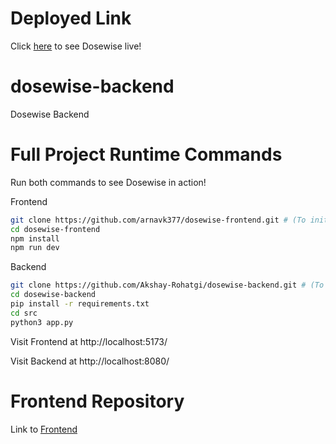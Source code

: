 # Deployed Link
Click [here](http://143.198.136.223:5173/) to see Dosewise live!

# dosewise-backend
Dosewise Backend

# Full Project Runtime Commands
Run both commands to see Dosewise in action! 

Frontend
```bash
git clone https://github.com/arnavk377/dosewise-frontend.git # (To initially clone repository)
cd dosewise-frontend
npm install
npm run dev
```

Backend
```bash
git clone https://github.com/Akshay-Rohatgi/dosewise-backend.git # (To initially clone repository)
cd dosewise-backend
pip install -r requirements.txt
cd src
python3 app.py 
```
Visit Frontend at http://localhost:5173/

Visit Backend at http://localhost:8080/

# Frontend Repository
Link to [Frontend](https://github.com/arnavk377/dosewise-frontend)
